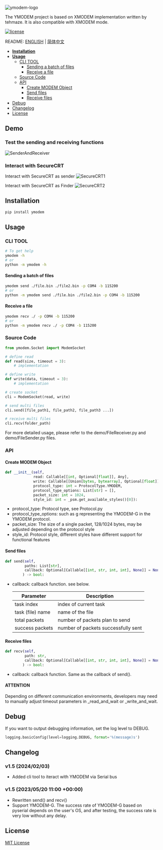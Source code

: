 ![ymodem-logo](https://raw.githubusercontent.com/alexwoo1900/ymodem/master/docs/assets/ymodem-logo.png)

The YMODEM project is based on XMODEM implementation written by tehmaze. It is also compatible with XMODEM mode.

[![license](https://img.shields.io/github/license/mashape/apistatus.svg)](https://opensource.org/licenses/MIT)


README: [ENGLISH](https://github.com/alexwoo1900/ymodem/blob/master/README.md) | [简体中文](https://github.com/alexwoo1900/ymodem/blob/master/README_CN.md)

- [**Installation**](#installation)
- [**Usage**](#usage)
  - [CLI TOOL](#cli-tool) 
    - [Sending a batch of files](#sending-a-batch-of-files)
    - [Receive a file](#receive-a-file)
  - [Source Code](#source-code)
  - [API](#api)
    - [Create MODEM Object](#create-modem-object)
    - [Send files](#send-files)
    - [Receive files](#receive-files)
- [Debug](#debug)
- [Changelog](#changelog)
- [License](#license)

## Demo

### Test the sending and receiving functions

![SenderAndReceiver](https://raw.githubusercontent.com/alexwoo1900/ymodem/master/docs/assets/console_test.gif)

### Interact with SecureCRT

Interact with SecureCRT as sender
![SecureCRT1](https://raw.githubusercontent.com/alexwoo1900/ymodem/master/docs/assets/sender.gif)

Interact with SecureCRT as Finder
![SecureCRT2](https://raw.githubusercontent.com/alexwoo1900/ymodem/master/docs/assets/receiver.gif)

## Installation
```Bash
pip install ymodem
```

## Usage

### CLI TOOL

```Bash
# To get help
ymodem -h
# or
python -m ymodem -h
```

#### Sending a batch of files
```Bash
ymodem send ./file.bin ./file2.bin -p COM4 -b 115200
# or
python -m ymodem send ./file.bin ./file2.bin -p COM4 -b 115200
```

#### Receive a file
```Bash
ymodem recv ./ -p COM4 -b 115200
# or
python -m ymodem recv ./ -p COM4 -b 115200
```

### Source Code

```python
from ymodem.Socket import ModemSocket

# define read
def read(size, timeout = 3):
    # implementation

# define write
def write(data, timeout = 3):
    # implementation

# create socket
cli = ModemSocket(read, write)

# send multi files
cli.send([file_path1, file_path2, file_path3 ...])

# receive multi files
cli.recv(folder_path)
```

For more detailed usage, please refer to the demo/FileReceiver.py and demo/FileSender.py files.


### API

#### Create MODEM Object

```python
def __init__(self, 
             read: Callable[[int, Optional[float]], Any], 
             write: Callable[[Union[bytes, bytearray], Optional[float]], Any], 
             protocol_type: int = ProtocolType.YMODEM, 
             protocol_type_options: List[str] = [],
             packet_size: int = 1024,
             style_id: int = _psm.get_available_styles()[0]):
```
- protocol_type: Protocol type, see Protocol.py
- protocol_type_options: such as g representing the YMODEM-G in the YMODEM protocol.
- packet_size: The size of a single packet, 128/1024 bytes, may be adjusted depending on the protocol style
- style_id: Protocol style, different styles have different support for functional features

#### Send files

```python
def send(self, 
         paths: List[str], 
         callback: Optional[Callable[[int, str, int, int], None]] = None
        ) -> bool:
```

- callback: callback function. see below.

    Parameter | Description
    -|-
    task index | index of current task
    task (file) name | name of the file
    total packets | number of packets plan to send
    success packets | number of packets successfully sent

#### Receive files

```python
def recv(self, 
         path: str, 
         callback: Optional[Callable[[int, str, int, int], None]] = None
        ) -> bool:
```

- callback: callback function. Same as the callback of send().

#### ATTENTION

Depending on different communication environments, developers may need to manually adjust timeout parameters in _read_and_wait or _write_and_wait.

## Debug

If you want to output debugging information, set the log level to DEBUG.

```python
logging.basicConfig(level=logging.DEBUG, format='%(message)s')
```

## Changelog

### v1.5 (2024/02/03)

- Added cli tool to iteract with YMODEM via Serial bus


### v1.5 (2023/05/20 11:00 +00:00)

- Rewritten send() and recv()
- Support YMODEM-G. 
    The success rate of YMODEM-G based on pyserial depends on the user's OS, and after testing, the success rate is very low without any delay.

## License
[MIT License](https://opensource.org/licenses/MIT)
